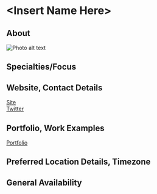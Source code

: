 # \<Insert Name Here\>

## About

![Photo alt text]() <!-- add a link to a photo within the parenthesis! -->

## Specialties/Focus

## Website, Contact Details
[Site]()<br>
[Twitter]()<br>

## Portfolio, Work Examples 
[Portfolio]()<br>

## Preferred Location Details, Timezone

## General Availability 